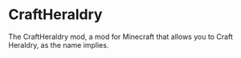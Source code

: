 CraftHeraldry
=============

The CraftHeraldry mod, a mod for Minecraft that allows you to Craft Heraldry, as the name implies.
